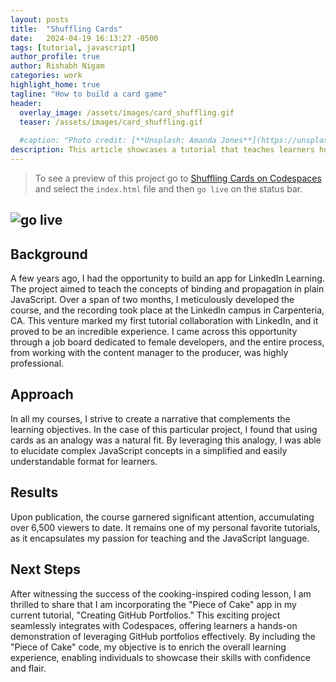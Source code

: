 ```yaml
---
layout: posts
title:  "Shuffling Cards"
date:   2024-04-19 16:13:27 -0500
tags: [tutorial, javascript]
author_profile: true
author: Rishabh Nigam
categories: work
highlight_home: true
tagline: "How to build a card game"
header:
  overlay_image: /assets/images/card_shuffling.gif
  teaser: /assets/images/card_shuffling.gif
  
  #caption: "Photo credit: [**Unsplash: Amanda Jones**](https://unsplash.com/@amandagraphc)"
description: This article showcases a tutorial that teaches learners how to code.
---
```


> To see a preview of this project go to [Shuffling Cards on Codespaces](https://didactic-guide-wrvpg4vrxq7w29rgw.github.dev//) and select the `index.html` file and then `go live` on the status bar.

## ![go live](/assets/images/golive.png)

## Background
A few years ago, I had the opportunity to build an app for LinkedIn Learning. The project aimed to teach the concepts of binding and propagation in plain JavaScript. Over a span of two months, I meticulously developed the course, and the recording took place at the LinkedIn campus in Carpenteria, CA. This venture marked my first tutorial collaboration with LinkedIn, and it proved to be an incredible experience. I came across this opportunity through a job board dedicated to female developers, and the entire process, from working with the content manager to the producer, was highly professional.

## Approach
In all my courses, I strive to create a narrative that complements the learning objectives. In the case of this particular project, I found that using cards as an analogy was a natural fit. By leveraging this analogy, I was able to elucidate complex JavaScript concepts in a simplified and easily understandable format for learners.

## Results
Upon publication, the course garnered significant attention, accumulating over 6,500 viewers to date. It remains one of my personal favorite tutorials, as it encapsulates my passion for teaching and the JavaScript language.

## Next Steps
After witnessing the success of the cooking-inspired coding lesson, I am thrilled to share that I am incorporating the "Piece of Cake" app in my current tutorial, "Creating GitHub Portfolios." This exciting project seamlessly integrates with Codespaces, offering learners a hands-on demonstration of leveraging GitHub portfolios effectively. By including the "Piece of Cake" code, my objective is to enrich the overall learning experience, enabling individuals to showcase their skills with confidence and flair.
